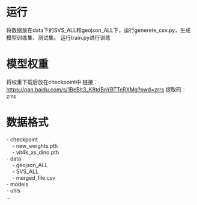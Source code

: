 # 运行
将数据放在data下的SVS_ALL和geojson_ALL下，运行generete_csv.py，生成模型训练集、测试集。
运行train.py进行训练
# 模型权重
将权重下载后放在checkpoint中
链接：https://pan.baidu.com/s/1BeBIt3_K8tdBnYBTTeRXMg?pwd=zrrs 
提取码：zrrs
# 数据格式
-&nbsp;checkpoint\
&nbsp;&nbsp;&nbsp;&nbsp;- new_weights.pth\
&nbsp;&nbsp;&nbsp;&nbsp;- vit4k_xs_dino.pth\
-&nbsp;data\
&nbsp;&nbsp;&nbsp;&nbsp;- geojson_ALL\
&nbsp;&nbsp;&nbsp;&nbsp;- SVS_ALL\
&nbsp;&nbsp;&nbsp;&nbsp;- merged_file.csv\
-&nbsp;models\
-&nbsp;utils\
...
